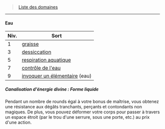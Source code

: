 ﻿> [Liste des domaines](hd_cleric_priest_liste_des_domaines.md)

---

#### Eau

|Niv.|Sort|
|---|---|
|1|[graisse](hd_spells_graisse.md)|
|3|[dessiccation](hd_spells_dessiccation.md)|
|5|[respiration aquatique](hd_spells_respiration_aquatique.md)|
|7|[contrôle de l'eau](hd_spells_controle_de_leau.md)|
|9|[invoquer un élémentaire](hd_spells_invoquer_un_elementaire.md) (eau)|

##### Canalisation d'énergie divine : Forme liquide

Pendant un nombre de rounds égal à votre bonus de maîtrise, vous obtenez une résistance aux dégâts tranchants, perçants et contondants non magiques. De plus, vous pouvez déformer votre corps pour passer à travers un espace étroit (par le trou d'une serrure, sous une porte, etc.) au prix d'une action.

